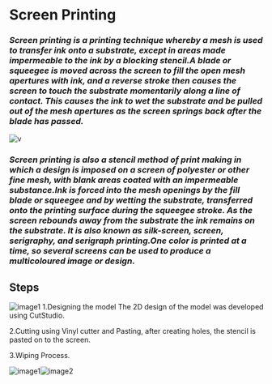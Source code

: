 #                     Screen Printing


### _Screen printing is a printing technique whereby a mesh is used to transfer ink onto a substrate, except in areas made impermeable to the ink by a blocking stencil.A blade or squeegee is moved across the screen to fill the open mesh apertures with ink, and a reverse stroke then causes the screen to touch the substrate momentarily along a line of contact. This causes the ink to wet the substrate and be pulled out of the mesh apertures as the screen springs back after the blade has passed._

![v](https://upload.wikimedia.org/wikipedia/commons/thumb/d/d2/Squeegee_and_ink_for_screen_printing.jpg/220px-Squeegee_and_ink_for_screen_printing.jpg)

### _Screen printing is also a stencil method of print making in which a design is imposed on a screen of polyester or other fine mesh, with blank areas coated with an impermeable substance.Ink is forced into the mesh openings by the fill blade or squeegee and by wetting the substrate, transferred onto the printing surface during the squeegee stroke. As the screen rebounds away from the substrate the ink remains on the substrate. It is also known as silk-screen, screen, serigraphy, and serigraph printing.One color is printed at a time, so several screens can be used to produce a multicoloured image or design._

## Steps

![image1](https://upload.wikimedia.org/wikipedia/commons/thumb/a/a8/Silketrykk.svg/220px-Silketrykk.svg.png) 
  1.Designing the model
    The 2D design of the model was developed using CutStudio.
    
  2.Cutting using Vinyl cutter and Pasting, after creating holes, the stencil is pasted on to the screen.
  
  3.Wiping Process.




![image1](https://upload.wikimedia.org/wikipedia/commons/thumb/8/85/ScreenPrinting500px.gif/220px-ScreenPrinting500px.gif)![image2](https://upload.wikimedia.org/wikipedia/commons/thumb/3/38/ScreenPrintingColors500px.gif/220px-ScreenPrintingColors500px.gif)

